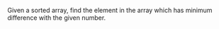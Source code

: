 Given a sorted array, find the element in the array which has minimum difference with the given number.
